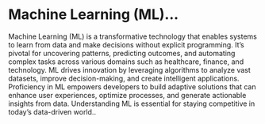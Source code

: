 #  Machine Learning (ML)...

Machine Learning (ML) is a transformative technology that enables systems to learn from data and make decisions without explicit programming. It’s pivotal for uncovering patterns, predicting outcomes, and automating complex tasks across various domains such as healthcare, finance, and technology. ML drives innovation by leveraging algorithms to analyze vast datasets, improve decision-making, and create intelligent applications. Proficiency in ML empowers developers to build adaptive solutions that can enhance user experiences, optimize processes, and generate actionable insights from data. Understanding ML is essential for staying competitive in today’s data-driven world..
